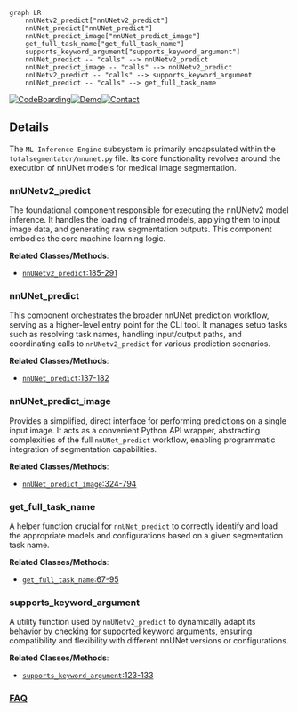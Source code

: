 ```mermaid
graph LR
    nnUNetv2_predict["nnUNetv2_predict"]
    nnUNet_predict["nnUNet_predict"]
    nnUNet_predict_image["nnUNet_predict_image"]
    get_full_task_name["get_full_task_name"]
    supports_keyword_argument["supports_keyword_argument"]
    nnUNet_predict -- "calls" --> nnUNetv2_predict
    nnUNet_predict_image -- "calls" --> nnUNetv2_predict
    nnUNetv2_predict -- "calls" --> supports_keyword_argument
    nnUNet_predict -- "calls" --> get_full_task_name
```

[![CodeBoarding](https://img.shields.io/badge/Generated%20by-CodeBoarding-9cf?style=flat-square)](https://github.com/CodeBoarding/GeneratedOnBoardings)[![Demo](https://img.shields.io/badge/Try%20our-Demo-blue?style=flat-square)](https://www.codeboarding.org/demo)[![Contact](https://img.shields.io/badge/Contact%20us%20-%20contact@codeboarding.org-lightgrey?style=flat-square)](mailto:contact@codeboarding.org)

## Details

The `ML Inference Engine` subsystem is primarily encapsulated within the `totalsegmentator/nnunet.py` file. Its core functionality revolves around the execution of nnUNet models for medical image segmentation.

### nnUNetv2_predict
The foundational component responsible for executing the nnUNetv2 model inference. It handles the loading of trained models, applying them to input image data, and generating raw segmentation outputs. This component embodies the core machine learning logic.


**Related Classes/Methods**:

- <a href="https://github.com/wasserth/TotalSegmentator/blob/master/totalsegmentator/nnunet.py#L185-L291" target="_blank" rel="noopener noreferrer">`nnUNetv2_predict`:185-291</a>


### nnUNet_predict
This component orchestrates the broader nnUNet prediction workflow, serving as a higher-level entry point for the CLI tool. It manages setup tasks such as resolving task names, handling input/output paths, and coordinating calls to `nnUNetv2_predict` for various prediction scenarios.


**Related Classes/Methods**:

- <a href="https://github.com/wasserth/TotalSegmentator/blob/master/totalsegmentator/nnunet.py#L137-L182" target="_blank" rel="noopener noreferrer">`nnUNet_predict`:137-182</a>


### nnUNet_predict_image
Provides a simplified, direct interface for performing predictions on a single input image. It acts as a convenient Python API wrapper, abstracting complexities of the full `nnUNet_predict` workflow, enabling programmatic integration of segmentation capabilities.


**Related Classes/Methods**:

- <a href="https://github.com/wasserth/TotalSegmentator/blob/master/totalsegmentator/nnunet.py#L324-L794" target="_blank" rel="noopener noreferrer">`nnUNet_predict_image`:324-794</a>


### get_full_task_name
A helper function crucial for `nnUNet_predict` to correctly identify and load the appropriate models and configurations based on a given segmentation task name.


**Related Classes/Methods**:

- <a href="https://github.com/wasserth/TotalSegmentator/blob/master/totalsegmentator/nnunet.py#L67-L95" target="_blank" rel="noopener noreferrer">`get_full_task_name`:67-95</a>


### supports_keyword_argument
A utility function used by `nnUNetv2_predict` to dynamically adapt its behavior by checking for supported keyword arguments, ensuring compatibility and flexibility with different nnUNet versions or configurations.


**Related Classes/Methods**:

- <a href="https://github.com/wasserth/TotalSegmentator/blob/master/totalsegmentator/nnunet.py#L123-L133" target="_blank" rel="noopener noreferrer">`supports_keyword_argument`:123-133</a>




### [FAQ](https://github.com/CodeBoarding/GeneratedOnBoardings/tree/main?tab=readme-ov-file#faq)